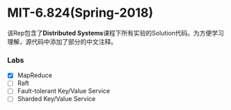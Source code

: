 # MIT-6.824(Spring-2018)
该Rep包含了**Distributed Systems**课程下所有实验的Solution代码。为方便学习理解，源代码中添加了部分的中文注释。

### **Labs**
- [x] MapReduce
- [ ] Raft
- [ ] Fault-tolerant Key/Value Service
- [ ]  Sharded Key/Value Service
